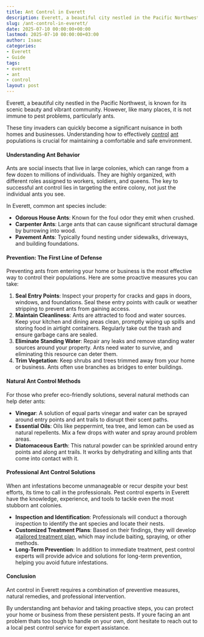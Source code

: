 ```yaml
---
title: Ant Control in Everett
description: Everett, a beautiful city nestled in the Pacific Northwest, is known for its scenic beauty and vibrant community. However, like many places, it is not immune...
slug: /ant-control-in-everett/
date: 2025-07-10 00:00:00+00:00
lastmod: 2025-07-10 00:00:00+03:00
author: Isaac
categories:
- Everett
- Guide
tags:
- everett
- ant
- control
layout: post
---
```

Everett, a beautiful city nestled in the Pacific Northwest, is known for its scenic beauty and vibrant community. However, like many places, it is not immune to pest problems, particularly ants.

These tiny invaders can quickly become a significant nuisance in both homes and businesses. Understanding how to effectively [control](https://pestpolicy.com/ant-control-in-bellingham/) [ant](https://pestpolicy.com/ant-control-in-federal-way/) populations is crucial for maintaining a comfortable and safe environment.
#### Understanding Ant Behavior
Ants are social insects that live in large colonies, which can range from a few dozen to millions of individuals. They are highly organized, with different roles assigned to workers, soldiers, and queens. The key to successful ant control lies in targeting the entire colony, not just the individual ants you see.

In Everett, common ant species include:
- **Odorous House Ants**: Known for the foul odor they emit when crushed.
- **Carpenter Ants**: Large ants that can cause significant structural damage by burrowing into wood.
- **Pavement Ants**: Typically found nesting under sidewalks, driveways, and building foundations.
#### Prevention: The First Line of Defense
Preventing ants from entering your home or business is the most effective way to control their populations. Here are some proactive measures you can take:
1. **Seal Entry Points**: Inspect your property for cracks and gaps in doors, windows, and foundations. Seal these entry points with caulk or weather stripping to prevent ants from gaining access.
2. **Maintain Cleanliness**: Ants are attracted to food and water sources. Keep your kitchen and dining areas clean, promptly wiping up spills and storing food in airtight containers. Regularly take out the trash and ensure garbage cans are sealed.
3. **Eliminate Standing Water**: Repair any leaks and remove standing water sources around your property. Ants need water to survive, and eliminating this resource can deter them.
4. **Trim Vegetation**: Keep shrubs and trees trimmed away from your home or business. Ants often use branches as bridges to enter buildings.
#### Natural Ant Control Methods
For those who prefer eco-friendly solutions, several natural methods can help deter ants:
- **Vinegar**: A solution of equal parts vinegar and water can be sprayed around entry points and ant trails to disrupt their scent paths.
- **Essential Oils**: Oils like peppermint, tea tree, and lemon can be used as natural repellents. Mix a few drops with water and spray around problem areas.
- **Diatomaceous Earth**: This natural powder can be sprinkled around entry points and along ant trails. It works by dehydrating and killing ants that come into contact with it.
#### Professional Ant Control Solutions
When ant infestations become unmanageable or recur despite your best efforts, its time to call in the professionals. Pest control experts in Everett have the knowledge, experience, and tools to tackle even the most stubborn ant colonies.
- **Inspection and Identification**: Professionals will conduct a thorough inspection to identify the ant species and locate their nests.
- **Customized Treatment Plans**: Based on their findings, they will develop a[tailored treatment plan](https://pestpolicy.com/how-to-remove-ants-from-carpet/), which may include baiting, spraying, or other methods.
- **Long-Term Prevention**: In addition to immediate treatment, pest control experts will provide advice and solutions for long-term prevention, helping you avoid future infestations.
#### Conclusion
Ant control in Everett requires a combination of preventive measures, natural remedies, and professional intervention.

By understanding ant behavior and taking proactive steps, you can protect your home or business from these persistent pests. If youre facing an ant problem thats too tough to handle on your own, dont hesitate to reach out to a local pest control service for expert assistance.
